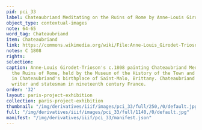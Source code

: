 ```yaml
---
pid: pci_33
label: Chateaubriand Meditating on the Ruins of Rome by Anne-Louis Girodet-Trioson
object_type: contextual-images
note: 64-65
word_tag: Chateaubriand
item: Chateaubriand
link: https://commons.wikimedia.org/wiki/File:Anne-Louis_Girodet-Trioson_006.jpg
notes: C 1808
rights: 
selection: 
caption: Anne-Louis Girodet-Trioson's c.1808 painting Chateaubriand Meditating on
  the Ruins of Rome, held by the Museum of the History of the Town and the Pays Malouin
  in Chateaubriand's birthplace of Saint-Malo, Brittany. Chateaubriand was a famous
  writer and statesman in nineteenth century France.
order: '32'
layout: paris-project-exhibition
collection: paris-project-exhibition
thumbnail: "/img/derivatives/iiif/images/pci_33/full/250,/0/default.jpg"
full: "/img/derivatives/iiif/images/pci_33/full/1140,/0/default.jpg"
manifest: "/img/derivatives/iiif/pci_33/manifest.json"
---
```

